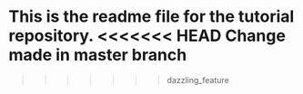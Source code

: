 This is the readme file for the tutorial
repository.
<<<<<<< HEAD
Change made in master branch
=======

>>>>>>> dazzling_feature
